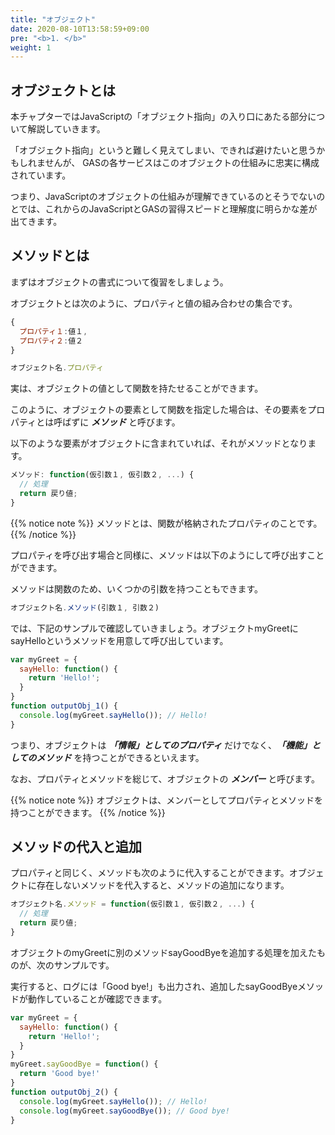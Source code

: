 ```yaml
---
title: "オブジェクト"
date: 2020-08-10T13:58:59+09:00
pre: "<b>1. </b>"
weight: 1
---
```


## オブジェクトとは
本チャプターではJavaScriptの「オブジェクト指向」の入り口にあたる部分について解説していきます。

「オブジェクト指向」というと難しく見えてしまい、できれば避けたいと思うかもしれませんが、
GASの各サービスはこのオブジェクトの仕組みに忠実に構成されています。

つまり、JavaScriptのオブジェクトの仕組みが理解できているのとそうでないのとでは、これからのJavaScriptとGASの習得スピードと理解度に明らかな差が出てきます。

## メソッドとは
まずはオブジェクトの書式について復習をしましょう。

オブジェクトとは次のように、プロパティと値の組み合わせの集合です。

```js
{
  プロパティ１:値１,
  プロパティ２:値２
}
```
```js
オブジェクト名.プロパティ
```
実は、オブジェクトの値として関数を持たせることができます。

このように、オブジェクトの要素として関数を指定した場合は、その要素をプロパティとは呼ばずに ***メソッド*** と呼びます。

以下のような要素がオブジェクトに含まれていれば、それがメソッドとなります。

```js
メソッド: function(仮引数１, 仮引数２, ...) {
  // 処理
  return 戻り値;
}
```
{{% notice note %}}
メソッドとは、関数が格納されたプロパティのことです。
{{% /notice %}}

プロパティを呼び出す場合と同様に、メソッドは以下のようにして呼び出すことができます。

メソッドは関数のため、いくつかの引数を持つこともできます。

```js
オブジェクト名.メソッド(引数１, 引数２)
```

では、下記のサンプルで確認していきましょう。オブジェクトmyGreetにsayHelloというメソッドを用意して呼び出しています。

```js
var myGreet = {
  sayHello: function() {
    return 'Hello!';
  }
}
function outputObj_1() {
  console.log(myGreet.sayHello()); // Hello!
}
```

つまり、オブジェクトは ***「情報」としてのプロパティ*** だけでなく、***「機能」としてのメソッド*** を持つことができるといえます。

なお、プロパティとメソッドを総じて、オブジェクトの ***メンバー*** と呼びます。

{{% notice note %}}
オブジェクトは、メンバーとしてプロパティとメソッドを持つことができます。
{{% /notice %}}

## メソッドの代入と追加
プロパティと同じく、メソッドも次のように代入することができます。オブジェクトに存在しないメソッドを代入すると、メソッドの追加になります。

```js
オブジェクト名.メソッド = function(仮引数１, 仮引数２, ...) {
  // 処理
  return 戻り値;
}
```

オブジェクトのmyGreetに別のメソッドsayGoodByeを追加する処理を加えたものが、次のサンプルです。

実行すると、ログには「Good bye!」も出力され、追加したsayGoodByeメソッドが動作していることが確認できます。

```js
var myGreet = {
  sayHello: function() {
    return 'Hello!';
  }
}
myGreet.sayGoodBye = function() {
  return 'Good bye!'
}
function outputObj_2() {
  console.log(myGreet.sayHello()); // Hello!
  console.log(myGreet.sayGoodBye()); // Good bye!
}
```
